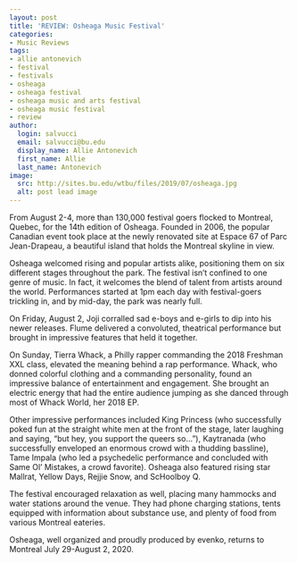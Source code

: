 ```yaml
---
layout: post
title: 'REVIEW: Osheaga Music Festival'
categories:
- Music Reviews
tags:
- allie antonevich
- festival
- festivals
- osheaga
- osheaga festival
- osheaga music and arts festival
- osheaga music festival
- review
author:
  login: salvucci
  email: salvucci@bu.edu
  display_name: Allie Antonevich
  first_name: Allie
  last_name: Antonevich
image:
  src: http://sites.bu.edu/wtbu/files/2019/07/osheaga.jpg
  alt: post lead image
---
```

From August 2-4, more than 130,000 festival goers flocked to Montreal, Quebec, for the 14th edition of Osheaga. Founded in 2006, the popular Canadian event took place at the newly renovated site at Espace 67 of Parc Jean-Drapeau, a beautiful island that holds the Montreal skyline in view.

Osheaga welcomed rising and popular artists alike, positioning them on six different stages throughout the park. The festival isn’t confined to one genre of music. In fact, it welcomes the blend of talent from artists around the world. Performances started at 1pm each day with festival-goers trickling in, and by mid-day, the park was nearly full.

On Friday, August 2, Joji corralled sad e-boys and e-girls to dip into his newer releases. Flume delivered a convoluted, theatrical performance but brought in impressive features that held it together.

On Sunday, Tierra Whack, a Philly rapper commanding the 2018 Freshman XXL class, elevated the meaning behind a rap performance. Whack, who donned colorful clothing and a commanding personality, found an impressive balance of entertainment and engagement. She brought an electric energy that had the entire audience jumping as she danced through most of Whack World, her 2018 EP.

Other impressive performances included King Princess (who successfully poked fun at the straight white men at the front of the stage, later laughing and saying, “but hey, you support the queers so…”), Kaytranada (who successfully enveloped an enormous crowd with a thudding bassline), Tame Impala (who led a psychedelic performance and concluded with Same Ol’ Mistakes, a crowd favorite). Osheaga also featured rising star Mallrat, Yellow Days, Rejjie Snow, and ScHoolboy Q.

The festival encouraged relaxation as well, placing many hammocks and water stations around the venue. They had phone charging stations, tents equipped with information about substance use, and plenty of food from various Montreal eateries. 

Osheaga, well organized and proudly produced by evenko, returns to Montreal July 29-August 2, 2020.